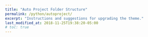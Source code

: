 ```yaml
---
title: "Auto Project Folder Structure"
permalink: /python/autoproject/
excerpt: "Instructions and suggestions for upgrading the theme."
last_modified_at: 2018-11-25T19:38:20-05:00
# toc: true
---
```


